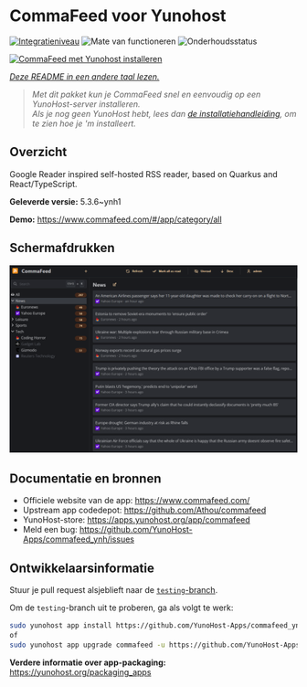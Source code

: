 <!--
NB: Deze README is automatisch gegenereerd door <https://github.com/YunoHost/apps/tree/master/tools/readme_generator>
Hij mag NIET handmatig aangepast worden.
-->

# CommaFeed voor Yunohost

[![Integratieniveau](https://apps.yunohost.org/badge/integration/commafeed)](https://ci-apps.yunohost.org/ci/apps/commafeed/)
![Mate van functioneren](https://apps.yunohost.org/badge/state/commafeed)
![Onderhoudsstatus](https://apps.yunohost.org/badge/maintained/commafeed)

[![CommaFeed met Yunohost installeren](https://install-app.yunohost.org/install-with-yunohost.svg)](https://install-app.yunohost.org/?app=commafeed)

*[Deze README in een andere taal lezen.](./ALL_README.md)*

> *Met dit pakket kun je CommaFeed snel en eenvoudig op een YunoHost-server installeren.*  
> *Als je nog geen YunoHost hebt, lees dan [de installatiehandleiding](https://yunohost.org/install), om te zien hoe je 'm installeert.*

## Overzicht

Google Reader inspired self-hosted RSS reader, based on Quarkus and React/TypeScript.

**Geleverde versie:** 5.3.6~ynh1

**Demo:** <https://www.commafeed.com/#/app/category/all>

## Schermafdrukken

![Schermafdrukken van CommaFeed](./doc/screenshots/screenshot.png)

## Documentatie en bronnen

- Officiele website van de app: <https://www.commafeed.com/>
- Upstream app codedepot: <https://github.com/Athou/commafeed>
- YunoHost-store: <https://apps.yunohost.org/app/commafeed>
- Meld een bug: <https://github.com/YunoHost-Apps/commafeed_ynh/issues>

## Ontwikkelaarsinformatie

Stuur je pull request alsjeblieft naar de [`testing`-branch](https://github.com/YunoHost-Apps/commafeed_ynh/tree/testing).

Om de `testing`-branch uit te proberen, ga als volgt te werk:

```bash
sudo yunohost app install https://github.com/YunoHost-Apps/commafeed_ynh/tree/testing --debug
of
sudo yunohost app upgrade commafeed -u https://github.com/YunoHost-Apps/commafeed_ynh/tree/testing --debug
```

**Verdere informatie over app-packaging:** <https://yunohost.org/packaging_apps>
